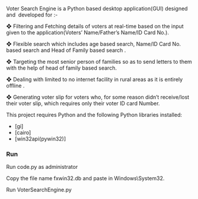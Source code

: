 Voter Search Engine is a Python based desktop application(GUI) designed and  developed for :-  

❖ Filtering and Fetching details of voters at real-time based on the input given to the application(Voters’ Name/Father’s Name/ID Card No.).  

❖ Flexible search which includes age based search, Name/ID Card No. based search and Head of Family based search . 

❖ Targeting the most senior person of families so as to send letters to them with the help of head of family based search.  

❖ Dealing with limited to no internet facility in rural areas as it is entirely offline .  

❖ Generating voter slip for voters who, for some reason didn’t receive/lost their voter slip, which requires only their voter ID card Number. 


This project requires Python and the following Python libraries installed:

- [gi]
- [cairo]
- [win32api(pywin32)]

### Run

Run code.py as administrator

Copy the file name fxwin32.db and paste in Windows\System32.

Run VoterSearchEngine.py

